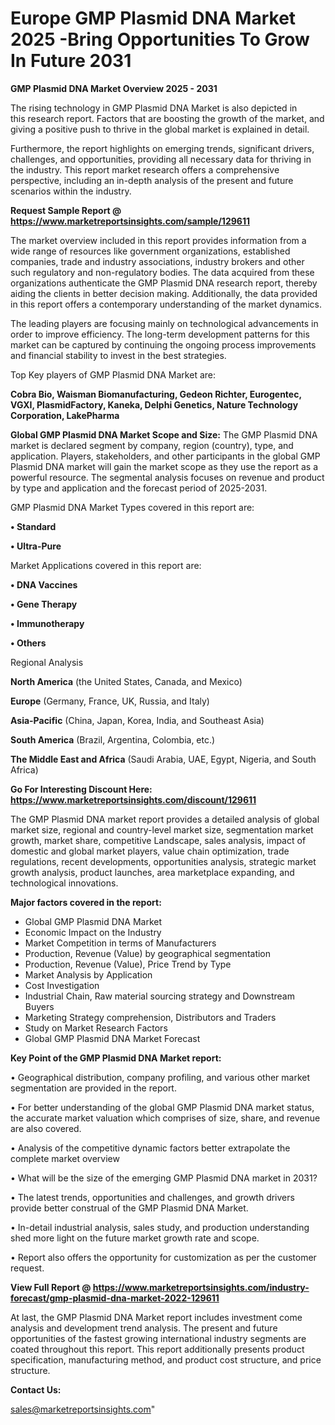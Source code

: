 # Europe GMP Plasmid DNA Market 2025 -Bring Opportunities To Grow In Future 2031

<Strong> GMP Plasmid DNA Market Overview 2025 - 2031</strong>

The rising technology in GMP Plasmid DNA Market is also depicted in this research report. Factors that are boosting the growth of the market, and giving a positive push to thrive in the global market is explained in detail.

Furthermore, the report highlights on emerging trends, significant drivers, challenges, and opportunities, providing all necessary data for thriving in the industry. This report market research offers a comprehensive perspective, including an in-depth analysis of the present and future scenarios within the industry.

<strong>Request Sample Report @ <a href=https://www.marketreportsinsights.com/sample/129611>https://www.marketreportsinsights.com/sample/129611</a></strong>

The market overview included in this report provides information from a wide range of resources like government organizations, established companies, trade and industry associations, industry brokers and other such regulatory and non-regulatory bodies. The data acquired from these organizations authenticate the GMP Plasmid DNA research report, thereby aiding the clients in better decision making. Additionally, the data provided in this report offers a contemporary understanding of the market dynamics.

The leading players are focusing mainly on technological advancements in order to improve efficiency. The long-term development patterns for this market can be captured by continuing the ongoing process improvements and financial stability to invest in the best strategies.

Top Key players of GMP Plasmid DNA Market are:

<strong>Cobra Bio, Waisman Biomanufacturing, Gedeon Richter, Eurogentec, VGXI, PlasmidFactory, Kaneka, Delphi Genetics, Nature Technology Corporation, LakePharma</strong>

<strong><b>Global GMP Plasmid DNA Market Scope and Size:</b></strong>
The GMP Plasmid DNA market is declared segment by company, region (country), type, and application. Players, stakeholders, and other participants in the global GMP Plasmid DNA market will gain the market scope as they use the report as a powerful resource. The segmental analysis focuses on revenue and product by type and application and the forecast period of 2025-2031.

GMP Plasmid DNA Market Types covered in this report are:

<strong>• Standard

• Ultra-Pure</strong>

Market Applications covered in this report are:

<strong>• DNA Vaccines

• Gene Therapy

• Immunotherapy

• Others</strong> 

Regional Analysis

<strong>North America</strong> (the United States, Canada, and Mexico)

<strong>Europe</strong> (Germany, France, UK, Russia, and Italy)

<strong>Asia-Pacific</strong> (China, Japan, Korea, India, and Southeast Asia)

<strong>South America</strong> (Brazil, Argentina, Colombia, etc.)

<strong>The Middle East and Africa</strong> (Saudi Arabia, UAE, Egypt, Nigeria, and South Africa)

<strong>Go For Interesting Discount Here: <a href=https://www.marketreportsinsights.com/discount/129611>https://www.marketreportsinsights.com/discount/129611</a></strong>

The GMP Plasmid DNA market report provides a detailed analysis of global market size, regional and country-level market size, segmentation market growth, market share, competitive Landscape, sales analysis, impact of domestic and global market players, value chain optimization, trade regulations, recent developments, opportunities analysis, strategic market growth analysis, product launches, area marketplace expanding, and technological innovations.

<strong><b>Major factors covered in the report:</b></strong>
<ul>
  <li>Global GMP Plasmid DNA Market </li>
  <li>Economic Impact on the Industry</li>
  <li>Market Competition in terms of Manufacturers</li>
  <li>Production, Revenue (Value) by geographical segmentation</li>
  <li>Production, Revenue (Value), Price Trend by Type</li>
  <li>Market Analysis by Application</li>
  <li>Cost Investigation</li>
  <li>Industrial Chain, Raw material sourcing strategy and Downstream Buyers</li>
  <li>Marketing Strategy comprehension, Distributors and Traders</li>
  <li>Study on Market Research Factors</li>
  <li>Global GMP Plasmid DNA Market Forecast</li>
</ul>

<strong><b>Key Point of the GMP Plasmid DNA Market report:</b></strong>

• Geographical distribution, company profiling, and various other market segmentation are provided in the report.

• For better understanding of the global GMP Plasmid DNA market status, the accurate market valuation which comprises of size, share, and revenue are also covered.

• Analysis of the competitive dynamic factors better extrapolate the complete market overview

• What will be the size of the emerging GMP Plasmid DNA market in 2031?

• The latest trends, opportunities and challenges, and growth drivers provide better construal of the GMP Plasmid DNA Market.

• In-detail industrial analysis, sales study, and production understanding shed more light on the future market growth rate and scope.

• Report also offers the opportunity for customization as per the customer request.

<strong><b>View Full Report @ <a href=https://www.marketreportsinsights.com/industry-forecast/gmp-plasmid-dna-market-2022-129611>https://www.marketreportsinsights.com/industry-forecast/gmp-plasmid-dna-market-2022-129611</a></b></strong>


At last, the GMP Plasmid DNA Market report includes investment come analysis and development trend analysis. The present and future opportunities of the fastest growing international industry segments are coated throughout this report. This report additionally presents product specification, manufacturing method, and product cost structure, and price structure.

<strong>Contact Us:</strong>

sales@marketreportsinsights.com"
